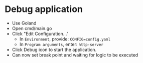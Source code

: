 Debug application
====

- Use Goland
- Open cmd/main.go
- Click "Edit Configuration…"
    - In `Environment`, provide: `CONFIG=config.yaml`
    - In `Program arguments`, enter: `http-server`
- Click Debug icon to start the application.
- Can now set break point and waiting for logic to be executed
